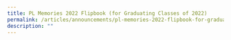 ```yaml
---
title: PL Memories 2022 Flipbook (for Graduating Classes of 2022)
permalink: /articles/announcements/pl-memories-2022-flipbook-for-graduating-classess-of-2022/
description: ""
---
```

